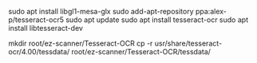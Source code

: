 sudo apt install libgl1-mesa-glx
sudo add-apt-repository ppa:alex-p/tesseract-ocr5
sudo apt update
sudo apt install tesseract-ocr
sudo apt install libtesseract-dev

mkdir root/ez-scanner/Tesseract-OCR
cp -r usr/share/tesseract-ocr/4.00/tessdata/ root/ez-scanner/Tesseract-OCR/tessdata/